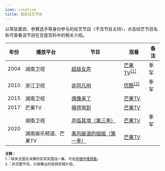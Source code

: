 ```yaml
---
icon: creative
title: 固定综艺节目
---
```


以常驻嘉宾、参赛选手等身份参与的综艺节目（不含节目主持），点击综艺节目名称可查看该节目在百度百科中的相关介绍。

<table>
<thead>
<tr>
    <th>年份</th>
    <th>播放平台</th>
    <th>节目</th>
    <th>观看</th>
    <th>备注</th>
</tr>
</thead>
<tbody>
<tr>
    <td>2004</td>
    <td>湖南卫视</td>
    <td><a href="https://baike.baidu.com/item/超级女声/2689" target="_blank" rel="noopener noreferrer">超级女声</a></td>
    <td><a href="https://www.mgtv.com/h/54734.html" target="_blank" rel="noopener noreferrer">芒果TV</a><sup id="cite_ref-1"><a href="#cite_note-1">[1]</a></sup></td>
    <td>季军</td>
</tr>
<tr>
    <td>2010</td>
    <td>浙江卫视</td>
    <td><a href="https://baike.baidu.com/item/非同凡响/7525553" target="_blank" rel="noopener noreferrer">非同凡响</a></td>
    <td><a href="https://www.youku.com/profile/index/?uid=UMjc5ODk3NTI0" target="_blank" rel="noopener noreferrer">优酷</a><sup id="cite_ref-2"><a href="#cite_note-2">[2]</a></sup></td>
    <td>季军</td>
</tr>
<tr>
    <td>2015</td>
    <td>湖南卫视</td>
    <td><a href="https://baike.baidu.com/item/偶像来了" target="_blank" rel="noopener noreferrer">偶像来了</a></td>
    <td><a href="https://www.mgtv.com/h/157139.html" target="_blank" rel="noopener noreferrer">芒果TV</a></td>
    <td></td>
</tr>
<tr>
    <td>2017</td>
    <td>芒果TV</td>
    <td><a href="https://baike.baidu.com/item/萌师驾到" target="_blank" rel="noopener noreferrer">萌师驾到</a></td>
    <td><a href="https://www.mgtv.com/h/318122.html" target="_blank" rel="noopener noreferrer">芒果TV</a></td>
    <td></td>
</tr>
<tr>
    <td rowspan="2">2020</td>
    <td>湖南卫视</td>
    <td><a href="https://baike.baidu.com/item/声临其境第三季" target="_blank" rel="noopener noreferrer">声临其境（第三季）</a></td>
    <td><a href="https://www.mgtv.com/h/334632.html" target="_blank" rel="noopener noreferrer">芒果TV</a></td>
    <td>季军</td>
</tr>
<tr>
    <td>湖南娱乐频道、芒果TV</td>
    <td><a href="https://baike.baidu.com/item/乘风破浪的姐姐第一季" target="_blank" rel="noopener noreferrer">乘风破浪的姐姐（第一季）</a></td>
    <td><a href="https://www.mgtv.com/h/338497.html" target="_blank" rel="noopener noreferrer">芒果TV</a></td>
    <td></td>
</tr>
</tbody>
</table>

<small>
<b>注释：</b><br/>
1. <sup id="cite_note-1"><a href="#cite_ref-1">^</a></sup> 缺失全国总决赛的亚军突围战一集，可在<a href="https://www.bilibili.com/video/BV1qK411L759" target="_blank" rel="noopener noreferrer">哔哩哔哩观看</a>。<br/>
2. <sup id="cite_note-2"><a href="#cite_ref-2">^</a></sup> 非完整节目，只是舞台的视频剪辑片段。
</small>